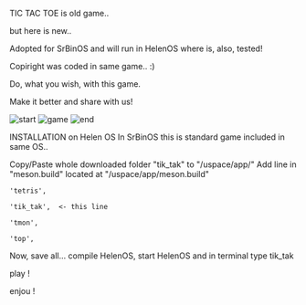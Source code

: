 TIC TAC TOE is old game..

but here is new..

Adopted for SrBinOS and will run in HelenOS where is, also, tested!

Copiright was coded in same game.. :)

Do, what you wish, with this game.

Make it better and share with us!

![start](https://github.com/user-attachments/assets/c9e53eb6-3aab-4313-b2f9-81e6f3298f3f)
![game](https://github.com/user-attachments/assets/1928effa-dacd-4ba9-8da3-6c109a0d15ef)
![end](https://github.com/user-attachments/assets/cb0a2630-2588-4beb-a83e-693e5eca51d8)

 INSTALLATION on Helen OS
 In SrBinOS this is standard game included in same OS..

 Copy/Paste whole  downloaded folder "tik_tak" to "/uspace/app/"
 Add line in "meson.build" located at "/uspace/app/meson.build"
 
	'tetris',
 
	'tik_tak',  <- this line
 
	'tmon',
 
	'top',
 
Now, save all... compile HelenOS, start HelenOS and in terminal type tik_tak

play !

enjou !



